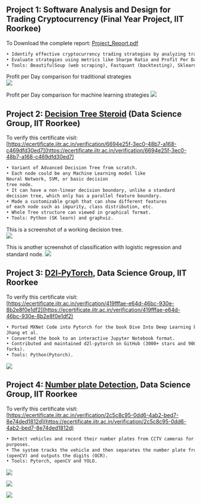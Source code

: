 ## Project 1: Software Analysis and Design for Trading Cryptocurrency (Final Year Project, IIT Roorkee)
To Download the complete report: [Project_Report.pdf](./B_Tech_Project_Final_Report.pdf)

```markdown
• Identify effective cryptocurrency trading strategies by analyzing traditional (e.g., SMAC, EMAC, RSI, MACD, Buy-and-Hold) and custom strategies using machine learning models (e.g., Logistic Regression, Random Forest, SVC, KNN, Neural Networks).  
• Evaluate strategies using metrics like Sharpe Ratio and Profit Per Day, leveraging visualizations to compare and identify top-performing approaches.  
• Tools: BeautifulSoup (web scraping), Fastquant (backtesting), Sklearn & PyTorch (machine learning), Matplotlib (visualization).  
```
Profit per Day comparison for traditional strategies<br>
![](/images/traditional_ppd.png)

Profit per Day comparison for machine learning strategies
![](/images/ml_ppd.png)

## Project 2: [Decision Tree Steroid](https://github.com/ankitaharwal/Decision_Tree-Steroid) (Data Science Group, IIT Roorkee)
To verify this certificate visit: [https://ecertificate.iitr.ac.in/verification/6694e25f-3ec0-48b7-a168-c469dfd30ed7](https://ecertificate.iitr.ac.in/verification/6694e25f-3ec0-48b7-a168-c469dfd30ed7)

```markdown
• Variant of Advanced Decision Tree from scratch.
• Each node could be any Machine Learning model like 
Neural Network, SVM, or basic decision
tree node.
• It can have a non-linear decision boundary, unlike a standard 
decision tree, which only has a parallel feature boundary.
• Made a customizable graph that can show different features 
of each node such as impurity, class distribution, etc.
• Whole Tree structure can viewed in graphical format.
• Tools: Python (SK learn) and graphviz.
```
This is a screenshot of a working decision tree.<br>
![](/images/decision_tree.png)

This is another screenshot of classification with logistic regression and standard node.
![](/images/working2.png)

## Project 3: [D2l-PyTorch](https://github.com/dsgiitr/d2l-pytorch), Data Science Group, IIT Roorkee
To verify this certificate visit: [https://ecertificate.iitr.ac.in/verification/419fffae-e64d-46bc-930e-8b2e8f0e1df2](https://ecertificate.iitr.ac.in/verification/419fffae-e64d-46bc-930e-8b2e8f0e1df2)

```markdown
• Ported MXNet Code into Pytorch for the book Dive Into Deep Learning by Aston
Jhang et al.
• Converted the book to an interactive Jupyter Notebook format.
• Contributed and maintained d2l-pytorch on GitHub (3000+ stars and 900+
forks).
• Tools: Python(Pytorch).
```

![](/images/d2l.png)




## Project 4: [Number plate Detection](https://github.com/dsgiitr/np_detection), Data Science Group, IIT Roorkee
To verify this certificate visit: [https://ecertificate.iitr.ac.in/verification/2c5c8c95-0dd6-4ab2-bed7-8e74ded1812d](https://ecertificate.iitr.ac.in/verification/2c5c8c95-0dd6-4ab2-bed7-8e74ded1812d)

```markdown
• Detect vehicles and record their number plates from CCTV cameras for security
purposes.
• The system tracks the vehicle and then separates the number plate from the vehicle
(openCV) and outputs the digits (OCR).
• Tools: Pytorch, openCV and YOLO.
```
![](/images/car.png)

![](/images/plate.png)

![](/images/term.png)
